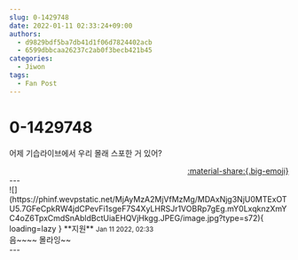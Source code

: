 ```yaml
---
slug: 0-1429748
date: 2022-01-11 02:33:24+09:00
authors:
  - d9829bdf5ba7db41d1f06d7824402acb
  - 6599dbbcaa26237c2ab0f3becb421b45
categories:
  - Jiwon
tags:
  - Fan Post
---
```


# 0-1429748

<div class="post-container" markdown="1">
<div class="content-container md-sidebar__scrollwrap" markdown="1">

어제 기습라이브에서 우리 몰래 스포한 거 있어?

</div>
</div>

<div style="text-align: right;" markdown="1">
<a href="https://weverse.io/fromis9/fanpost/0-1429748" style="text-align: right;">:material-share:{.big-emoji}</a>
</div>
---

<div class="comments-container md-sidebar__scrollwrap" markdown="1">
<div class="comment" markdown="1">
<div class='id-container' markdown="1">
![](https://phinf.wevpstatic.net/MjAyMzA2MjVfMzMg/MDAxNjg3NjU0MTExOTU5.7GFeCpkRW4jdCPevFi1sgeF7S4XyLHRSJr1VOBRp7gEg.mY0LxqknzXmYC4oZ6TpxCmdSnAbldBctUiaEHQVjHkgg.JPEG/image.jpg?type=s72){ loading=lazy }
**<span class="artist">지원</span>** <small>Jan 11 2022, 02:33</small><br>
</div>
<div class='comment-body' markdown="1">
음~~~~ 몰라잉~~
</div>
</div>
</div>
---

